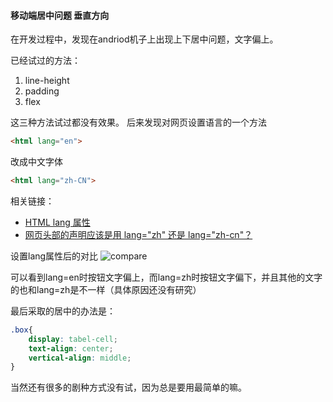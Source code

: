 #### 移动端居中问题 垂直方向

在开发过程中，发现在andriod机子上出现上下居中问题，文字偏上。

已经试过的方法：

1. line-height 
2. padding
3. flex

这三种方法试过都没有效果。
后来发现对网页设置语言的一个方法

```html
<html lang="en">
```
改成中文字体
```html
<html lang="zh-CN">
```

相关链接： 
* [HTML lang 属性](http://www.w3school.com.cn/tags/att_standard_lang.asp)
* [网页头部的声明应该是用 lang="zh" 还是 lang="zh-cn"？](https://www.zhihu.com/question/20797118)

设置lang属性后的对比
![compare](https://i.screenshot.net/7k8oqse)

可以看到lang=en时按钮文字偏上，而lang=zh时按钮文字偏下，并且其他的文字的也和lang=zh是不一样（具体原因还没有研究）

最后采取的居中的办法是：

```css
.box{
    display: tabel-cell;
    text-align: center;
    vertical-align: middle;
}
```
当然还有很多的剧种方式没有试，因为总是要用最简单的嘛。
